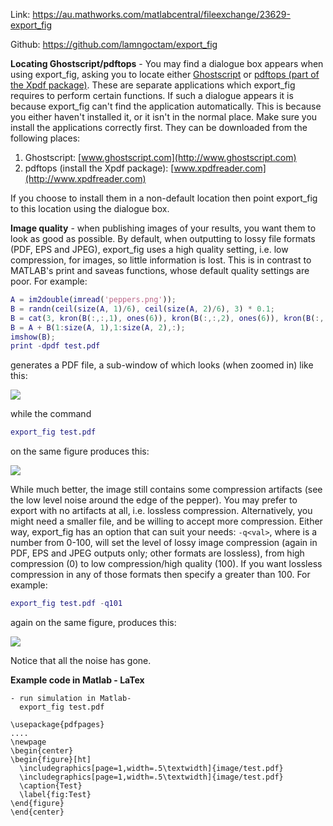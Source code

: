 Link: https://au.mathworks.com/matlabcentral/fileexchange/23629-export_fig

Github: https://github.com/lamngoctam/export_fig


**Locating Ghostscript/pdftops** - You may find a dialogue box appears when using export_fig, asking you to locate either [Ghostscript](http://www.ghostscript.com) or [pdftops (part of the Xpdf package)](http://www.xpdfreader.com). These are separate applications which export_fig requires to perform certain functions. If such a dialogue appears it is because export_fig can't find the application automatically. This is because you either haven't installed it, or it isn't in the normal place. Make sure you install the applications correctly first. They can be downloaded from the following places:  
 1. Ghostscript:     [www.ghostscript.com](http://www.ghostscript.com)
 2. pdftops (install the Xpdf package): [www.xpdfreader.com](http://www.xpdfreader.com)

If you choose to install them in a non-default location then point export_fig to this location using the dialogue box.

**Image quality** - when publishing images of your results, you want them to look as good as possible. By default, when outputting to lossy file formats (PDF, EPS and JPEG), export_fig uses a high quality setting, i.e. low compression, for images, so little information is lost. This is in contrast to MATLAB's print and saveas functions, whose default quality settings are poor. For example:
```Matlab
A = im2double(imread('peppers.png'));
B = randn(ceil(size(A, 1)/6), ceil(size(A, 2)/6), 3) * 0.1;
B = cat(3, kron(B(:,:,1), ones(6)), kron(B(:,:,2), ones(6)), kron(B(:,:,3), ones(6)));
B = A + B(1:size(A, 1),1:size(A, 2),:);
imshow(B);
print -dpdf test.pdf
```
generates a PDF file, a sub-window of which looks (when zoomed in) like this:

![](https://farm6.staticflickr.com/5613/15405290309_881b2774d6_o_d.png)

while the command

```Matlab
export_fig test.pdf
```
on the same figure produces this:

![](https://farm4.staticflickr.com/3947/14971168174_687473133f_o_d.png)

While much better, the image still contains some compression artifacts (see the low level noise around the edge of the pepper). You may prefer to export with no artifacts at all, i.e. lossless compression. Alternatively, you might need a smaller file, and be willing to accept more compression. Either way, export_fig has an option that can suit your needs: `-q<val>`, where <val> is a number from 0-100, will set the level of lossy image compression (again in PDF, EPS and JPEG outputs only; other formats are lossless), from high compression (0) to low compression/high quality (100). If you want lossless compression in any of those formats then specify a <val> greater than 100. For example:
```Matlab
export_fig test.pdf -q101
```
again on the same figure, produces this:

![](https://farm6.staticflickr.com/5608/15405803908_934512c1fe_o_d.png)

Notice that all the noise has gone.

**Example code in Matlab - LaTex**
```
- run simulation in Matlab-
  export_fig test.pdf
```

```
\usepackage{pdfpages}
....
\newpage
\begin{center}
\begin{figure}[ht]
  \includegraphics[page=1,width=.5\textwidth]{image/test.pdf}
  \includegraphics[page=1,width=.5\textwidth]{image/test.pdf}
  \caption{Test}
  \label{fig:Test}
\end{figure}
\end{center}
```
